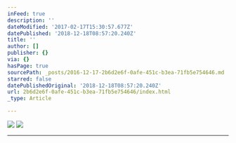 ```yaml
---
inFeed: true
description: ''
dateModified: '2017-02-17T15:30:57.677Z'
datePublished: '2018-12-18T08:57:20.240Z'
title: ''
author: []
publisher: {}
via: {}
hasPage: true
sourcePath: _posts/2016-12-17-2b6d2e6f-0afe-451c-b3ea-71fb5e754646.md
starred: false
datePublishedOriginal: '2018-12-18T08:57:20.240Z'
url: 2b6d2e6f-0afe-451c-b3ea-71fb5e754646/index.html
_type: Article

---
```

![](https://the-grid-user-content.s3-us-west-2.amazonaws.com/4980a812-aae9-4e6c-91a2-3db0a7965572.gif)
![](https://the-grid-user-content.s3-us-west-2.amazonaws.com/a9bc13f2-e46d-4ab1-98ef-a8f88b273ed9.gif)

---
